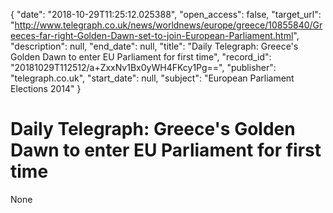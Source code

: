 {
  "date": "2018-10-29T11:25:12.025388", 
  "open_access": false, 
  "target_url": "http://www.telegraph.co.uk/news/worldnews/europe/greece/10855840/Greeces-far-right-Golden-Dawn-set-to-join-European-Parliament.html", 
  "description": null, 
  "end_date": null, 
  "title": "Daily Telegraph: Greece's Golden Dawn to enter EU Parliament for first time", 
  "record_id": "20181029T112512/a+ZxxNv1Bx0yWH4FKcy1Pg==", 
  "publisher": "telegraph.co.uk", 
  "start_date": null, 
  "subject": "European Parliament Elections 2014"
}

# Daily Telegraph: Greece's Golden Dawn to enter EU Parliament for first time

None